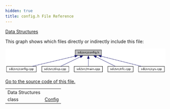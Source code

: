 ```yaml
---
hidden: true
title: config.h File Reference
---
```


[Data Structures](#nested-classes)

This graph shows which files directly or indirectly include this file:

![](config_8h__dep__incl.png)

<a href="config_8h_source.md">Go to the source code of this file.</a>

|                 |                                               |
|-----------------|-----------------------------------------------|
| Data Structures |                                               |
| class           | <a href="class_config.md">Config</a> |

